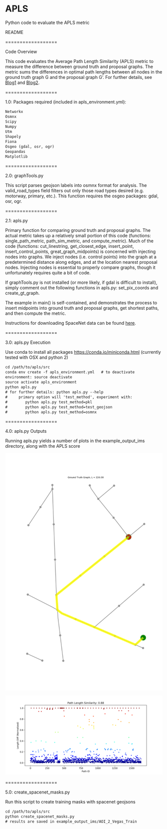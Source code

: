 # APLS
Python code to evaluate the APLS metric

README

==================

Code Overview

This code evaluates the Average Path Length Similarity (APLS) metric to measure the difference between ground truth and proposal graphs.  The metric sums the differences in optimal path lengths between all nodes in the ground truth graph G and the proposal graph G’.   For further details, see [Blog1](https://medium.com/the-downlinq/spacenet-road-detection-and-routing-challenge-part-i-d4f59d55bfce) and [Blog2](https://medium.com/the-downlinq/spacenet-road-detection-and-routing-challenge-part-ii-apls-implementation-92acd86f4094).

==================

1.0:	Packages required (included in apls_environment.yml):


	Networkx
	Osmnx
	Scipy
	Numpy
	Utm
	Shapely
	Fiona
	Osgeo (gdal, osr, ogr)
	Geopandas
	Matplotlib
==================

2.0: graphTools.py

This script parses geojson labels into osmnx format for analysis.  The valid_road_types field filters out only those road types desired (e.g. motorway, primary, etc.).  This function requires the osgeo packages: gdal, osr, ogr.

==================

2.1: apls.py

Primary function for comparing ground truth and proposal graphs.  The actual metric takes up a relatively small portion of this code (functions: single_path_metric, path_sim_metric, and compute_metric).  Much of the code (functions: cut_linestring, get_closest_edge, insert_point, insert_control_points, great_graph_midpoints) is concerned with injecting nodes into graphs. We inject nodes (i.e. control points) into the graph at a predetermined distance along edges, and at the location nearest proposal nodes.  Injecting nodes is essential to properly compare graphs, though it unfortunately requires quite a bit of code.  

If graphTools.py is not installed (or more likely, if gdal is difficult to install), simply comment out the following functions in apls.py: set_pix_coords and create_gt_graph.  

The example in main() is self-contained, and demonstrates the process to insert midpoints into ground truth and proposal graphs, get shortest paths, and then compute the metric.  

Instructions for downloading SpaceNet data can be found [here](https://github.com/SpaceNetChallenge/utilities/tree/master/content/download_instructions).

==================

3.0:	apls.py Execution

Use conda to install all packages https://conda.io/miniconda.html (currently tested with OSX and python 2)

	cd /path/to/apls/src
	conda env create -f apls_environment.yml   # to deactivate environment: source deactivate
	source activate apls_environment
	python apls.py 
	# for further details: python apls.py --help
	#     primary option will 'test_method', experiment with: 
	#		 python apls.py test_method=pkl
	#		 python apls.py test_method=test_geojson
	#		 python apls.py test_method=osmnx
			 


==================

4.0:	apls.py Outputs

Running apls.py yields a number of plots in the example_output_ims directory, along with the APLS score

![Alt text](/example_output_ims/pkl/RGB-PanSharpen_img1447/single_source_route_ground_truth.png?raw=true "Figure 1")

![Alt text](/example_output_ims/pkl/RGB-PanSharpen_img1447/all_pairs_paths_diffs_prop_to_gt.png?raw=true "Figure 2")


==================

5.0:	create_spacenet_masks.py

Run this script to create training masks with spacenet geojsons

	cd /path/to/apls/src
	python create_spacenet_masks.py
	# results are saved in example_output_ims/AOI_2_Vegas_Train

